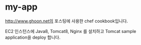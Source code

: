 # my-app

http://www.ghoon.net의 포스팅에 사용한 chef cookbook입니다.

EC2 인스턴스에 Java8, Tomcat8, Nginx 를 설치하고 Tomcat sample application을 deploy 합니다.

